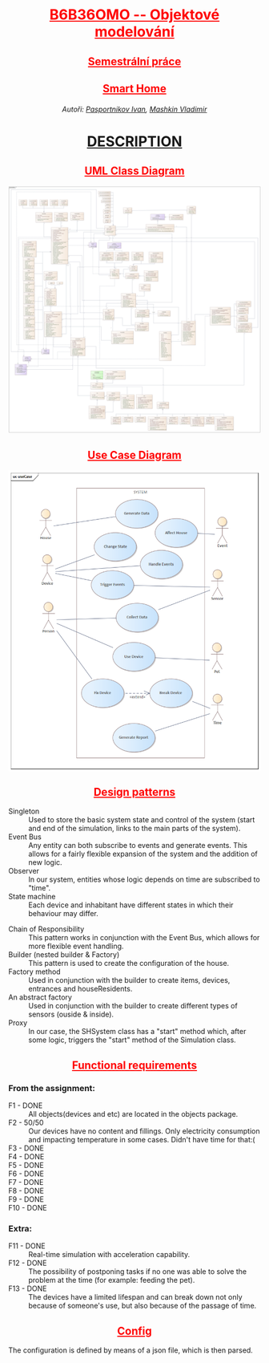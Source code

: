 <div align="center">
<h1 style="color: red; text-decoration: underline;"><strong>B6B36OMO -- Objektové modelování</strong></h1>
<h2 style="color: red; text-decoration: underline;">Semestrální práce</h2>
<h2 style="color: red; text-decoration: underline;">Smart Home</h2>
<h6>Autoři: 
<a href="https://github.com/PasportnikovIvan">Pasportnikov Ivan</a>, 
<a href="https://gitlab.fel.cvut.cz/mashkvla/">Mashkin Vladimir</a>
</h6>
<h1><a href="https://gitlab.fel.cvut.cz/paspoiva/b231_b6b36omo-semestralka/-/blob/main/DESCRIPTION.pdf">DESCRIPTION</a></h1>
<h2 style="color: red; text-decoration: underline;">UML Class Diagram</h2>
<img src="diagrams/SmartHouse.png" alt="UML Class Diagram">
<h2 style="color: red; text-decoration: underline;">Use Case Diagram</h2>
<img src="diagrams/useCase.png" align="center" height="600" width="515" alt="Use Case Diagram"/>

<h2 style="color: red; text-decoration: underline;">Design patterns</h2>
<div align="left">
<dl>
<dt>Singleton</dt>
<dd>
Used to store the basic system state and control of the system (start and end of the simulation, links to the main parts of the system).
</dd>

<dt>Event Bus</dt>
<dd>
Any entity can both subscribe to events and generate events. This allows for a fairly flexible expansion of the system and the addition of new logic.
</dd>

<dt>Observer</dt>
<dd>
In our system, entities whose logic depends on time are subscribed to "time".
</dd>

<dt>State machine</dt>
<dd>
Each device and inhabitant have different states in which their behaviour may differ.
</dd>
</dl>

<dt>Chain of Responsibility</dt>
<dd>
This pattern works in conjunction with the Event Bus, which allows for more flexible event handling.
</dd>

<dt>Builder (nested builder & Factory)</dt>
<dd>
This pattern is used to create the configuration of the house.
</dd>

<dt>Factory method</dt>
<dd>
Used in conjunction with the builder to create items, devices, entrances and houseResidents.
</dd>

<dt>An abstract factory</dt>
<dd>
Used in conjunction with the builder to create different types of sensors (ouside & inside).
</dd>

<dt>Proxy</dt>
<dd>
In our case, the SHSystem class has a "start" method which, after some logic, triggers the "start" method of the Simulation class.
</dd>
</div>

<h2 style="color: red; text-decoration: underline;">Functional requirements</h2>

<div align="left">
<h3>From the assignment:</h3>
<dl>
<dt>F1 - DONE </dt>

<dd>All objects(devices and etc) are located in the objects package.</dd>
<dt>F2 - 50/50 </dt>
<dd>Our devices have no content and fillings. Only electricity consumption and impacting temperature in some cases. Didn't have time for that:( </dd>
<dt>F3 - DONE </dt>
<dt>F4 - DONE </dt>
<dt>F5 - DONE </dt>
<dt>F6 - DONE </dt>
<dt>F7 - DONE </dt>
<dt>F8 - DONE </dt>
<dt>F9 - DONE </dt>
<dt>F10 - DONE </dt>
<h3>Extra:</h3>
<dt>F11 - DONE </dt>
<dd>Real-time simulation with acceleration capability.</dd>
<dt>F12 - DONE </dt>
<dd>The possibility of postponing tasks if no one was able to solve the problem at the time (for example: feeding the pet).</dd>
<dt>F13 - DONE </dt>
<dd>The devices have a limited lifespan and can break down not only because of someone's use, but also because of the passage of time.</dd>
</div>

<h2 style="color: red; text-decoration: underline;">Config</h2>
<p align="left">
The configuration is defined by means of a json file, which is then parsed.
</p>
